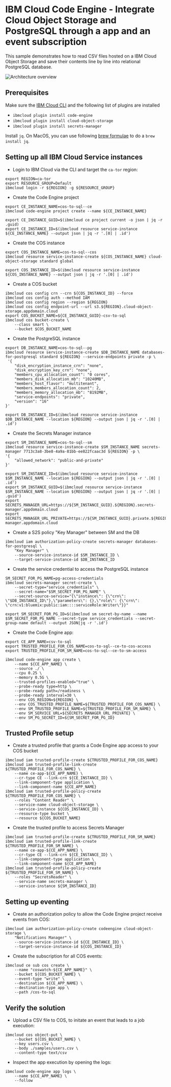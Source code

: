# IBM Cloud Code Engine - Integrate Cloud Object Storage and PostgreSQL through a app and an event subscription

This sample demonstrates how to read CSV files hosted on a IBM Cloud Object Storage and save their contents line by line into relational PostgreSQL database.

![Architecture overview](./docs/trusted-profiles-part2-arch-overview.png)

## Prerequisites

Make sure the [IBM Cloud CLI](https://cloud.ibm.com/docs/cli/reference/ibmcloud?topic=cloud-cli-getting-started) and the following list of plugins are installed
- `ibmcloud plugin install code-engine`
- `ibmcloud plugin install cloud-object-storage`
- `ibmcloud plugin install secrets-manager`

Install `jq`. On MacOS, you can use following [brew formulae](https://formulae.brew.sh/formula/jq) to do a `brew install jq`.

## Setting up all IBM Cloud Service instances

* Login to IBM Cloud via the CLI and target the `ca-tor` region:
```
export REGION=ca-tor
export RESOURCE_GROUP=Default
ibmcloud login -r ${REGION} -g ${RESOURCE_GROUP}
```

* Create the Code Engine project
```
export CE_INSTANCE_NAME=cos-to-sql--ce
ibmcloud code-engine project create --name ${CE_INSTANCE_NAME}

export CE_INSTANCE_GUID=$(ibmcloud ce project current -o json | jq -r .guid)
export CE_INSTANCE_ID=$(ibmcloud resource service-instance ${CE_INSTANCE_NAME} --output json | jq -r '.[0] | .id')
```

* Create the COS instance
```
export COS_INSTANCE_NAME=cos-to-sql--cos
ibmcloud resource service-instance-create ${COS_INSTANCE_NAME} cloud-object-storage standard global

export COS_INSTANCE_ID=$(ibmcloud resource service-instance ${COS_INSTANCE_NAME} --output json | jq -r '.[0] | .id')
```

* Create a COS bucket
```
ibmcloud cos config crn --crn ${COS_INSTANCE_ID} --force
ibmcloud cos config auth --method IAM
ibmcloud cos config region --region ${REGION}
ibmcloud cos config endpoint-url --url s3.${REGION}.cloud-object-storage.appdomain.cloud
export COS_BUCKET_NAME=${CE_INSTANCE_GUID}-csv-to-sql
ibmcloud cos bucket-create \
    --class smart \
    --bucket $COS_BUCKET_NAME
```

* Create the PostgreSQL instance
```
export DB_INSTANCE_NAME=cos-to-sql--pg
ibmcloud resource service-instance-create $DB_INSTANCE_NAME databases-for-postgresql standard ${REGION} --service-endpoints private -p \
 '{
    "disk_encryption_instance_crn": "none",
    "disk_encryption_key_crn": "none",
    "members_cpu_allocation_count": "0 cores",
    "members_disk_allocation_mb": "10240MB",
    "members_host_flavor": "multitenant",
    "members_members_allocation_count": 2,
    "members_memory_allocation_mb": "8192MB",
    "service-endpoints": "private",
    "version": "16"
}'

export DB_INSTANCE_ID=$(ibmcloud resource service-instance $DB_INSTANCE_NAME --location ${REGION} --output json | jq -r '.[0] | .id')
```

* Create the Secrets Manager instance
```
export SM_INSTANCE_NAME=cos-to-sql--sm
ibmcloud resource service-instance-create $SM_INSTANCE_NAME secrets-manager 7713c3a8-3be8-4a9a-81bb-ee822fcaac3d ${REGION} -p \
'{
    "allowed_network": "public-and-private"
}'

export SM_INSTANCE_ID=$(ibmcloud resource service-instance $SM_INSTANCE_NAME --location ${REGION} --output json | jq -r '.[0] | .id')
export SM_INSTANCE_GUID=$(ibmcloud resource service-instance $SM_INSTANCE_NAME --location ${REGION} --output json | jq -r '.[0] | .guid')
export SECRETS_MANAGER_URL=https://${SM_INSTANCE_GUID}.${REGION}.secrets-manager.appdomain.cloud
export SECRETS_MANAGER_URL_PRIVATE=https://${SM_INSTANCE_GUID}.private.${REGION}.secrets-manager.appdomain.cloud
```

* Create a S2S policy "Key Manager" between SM and the DB
```
ibmcloud iam authorization-policy-create secrets-manager databases-for-postgresql \
    "Key Manager" \
    --source-service-instance-id $SM_INSTANCE_ID \
    --target-service-instance-id $DB_INSTANCE_ID
```

* Create the service credential to access the PostgreSQL instance
```
SM_SECRET_FOR_PG_NAME=pg-access-credentials
ibmcloud secrets-manager secret-create \
    --secret-type="service_credentials" \
    --secret-name="$SM_SECRET_FOR_PG_NAME" \
    --secret-source-service="{\"instance\": {\"crn\": \"$DB_INSTANCE_ID\"},\"parameters\": {},\"role\": {\"crn\": \"crn:v1:bluemix:public:iam::::serviceRole:Writer\"}}"

export SM_SECRET_FOR_PG_ID=$(ibmcloud sm secret-by-name --name $SM_SECRET_FOR_PG_NAME --secret-type service_credentials --secret-group-name default --output JSON|jq -r '.id')
```


* Create the Code Engine app:
```
export CE_APP_NAME=csv-to-sql
export TRUSTED_PROFILE_FOR_COS_NAME=cos-to-sql--ce-to-cos-access
export TRUSTED_PROFILE_FOR_SM_NAME=cos-to-sql--ce-to-sm-access

ibmcloud code-engine app create \
    --name ${CE_APP_NAME} \
    --source ./ \
    --cpu 0.25 \
    --memory 0.5G \
    --trusted-profiles-enabled="true" \
    --probe-ready type=http \
    --probe-ready path=/readiness \
    --probe-ready interval=30 \
    --env COS_REGION=${REGION} \
    --env COS_TRUSTED_PROFILE_NAME=${TRUSTED_PROFILE_FOR_COS_NAME} \
    --env SM_TRUSTED_PROFILE_NAME=${TRUSTED_PROFILE_FOR_SM_NAME} \
    --env SM_SERVICE_URL=${SECRETS_MANAGER_URL_PRIVATE} \
    --env SM_PG_SECRET_ID=${SM_SECRET_FOR_PG_ID}
```

## Trusted Profile setup

* Create a trusted profile that grants a Code Engine app access to your COS bucket
```
ibmcloud iam trusted-profile-create ${TRUSTED_PROFILE_FOR_COS_NAME}
ibmcloud iam trusted-profile-link-create ${TRUSTED_PROFILE_FOR_COS_NAME} \
    --name ce-app-${CE_APP_NAME} \
    --cr-type CE --link-crn ${CE_INSTANCE_ID} \
    --link-component-type application \
    --link-component-name ${CE_APP_NAME}
ibmcloud iam trusted-profile-policy-create ${TRUSTED_PROFILE_FOR_COS_NAME} \
    --roles "Content Reader" \
    --service-name cloud-object-storage \
    --service-instance ${COS_INSTANCE_ID} \
    --resource-type bucket \
    --resource ${COS_BUCKET_NAME}
```


* Create the trusted profile to access Secrets Manager
```
ibmcloud iam trusted-profile-create ${TRUSTED_PROFILE_FOR_SM_NAME}
ibmcloud iam trusted-profile-link-create ${TRUSTED_PROFILE_FOR_SM_NAME} \
    --name ce-app-${CE_APP_NAME} \
    --cr-type CE --link-crn ${CE_INSTANCE_ID} \
    --link-component-type application \
    --link-component-name ${CE_APP_NAME}
ibmcloud iam trusted-profile-policy-create ${TRUSTED_PROFILE_FOR_SM_NAME} \
    --roles "SecretsReader" \
    --service-name secrets-manager \
    --service-instance ${SM_INSTANCE_ID}
```

## Setting up eventing

* Create an authorization policy to allow the Code Engine project receive events from COS:
```
ibmcloud iam authorization-policy-create codeengine cloud-object-storage \
    "Notifications Manager" \
    --source-service-instance-id ${CE_INSTANCE_ID} \
    --target-service-instance-id ${COS_INSTANCE_ID}
```

* Create the subscription for all COS events:
```
ibmcloud ce sub cos create \
    --name "coswatch-${CE_APP_NAME}" \
    --bucket ${COS_BUCKET_NAME} \
    --event-type "write" \
    --destination ${CE_APP_NAME} \
    --destination-type app \
    --path /cos-to-sql
```

## Verify the solution

* Upload a CSV file to COS, to initate an event that leads to a job execution:
```
ibmcloud cos object-put \
    --bucket ${COS_BUCKET_NAME} \
    --key users.csv \
    --body ./samples/users.csv \
    --content-type text/csv
```

* Inspect the app execution by opening the logs:
```
ibmcloud code-engine app logs \
    --name ${CE_APP_NAME} \
    --follow
```

